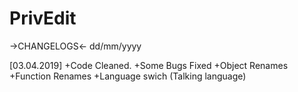# PrivEdit
->CHANGELOGS<-
dd/mm/yyyy

[03.04.2019]
+Code Cleaned.
+Some Bugs Fixed
+Object Renames
+Function Renames
+Language swich (Talking language)



